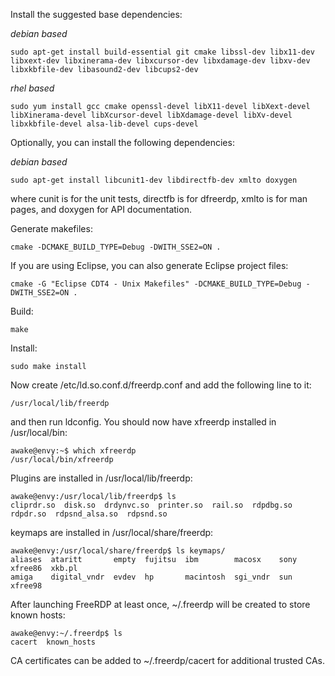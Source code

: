 Install the suggested base dependencies:

_debian based_

    sudo apt-get install build-essential git cmake libssl-dev libx11-dev libxext-dev libxinerama-dev libxcursor-dev libxdamage-dev libxv-dev libxkbfile-dev libasound2-dev libcups2-dev

_rhel based_

    sudo yum install gcc cmake openssl-devel libX11-devel libXext-devel libXinerama-devel libXcursor-devel libXdamage-devel libXv-devel libxkbfile-devel alsa-lib-devel cups-devel

Optionally, you can install the following dependencies:

 _debian based_

    sudo apt-get install libcunit1-dev libdirectfb-dev xmlto doxygen

where cunit is for the unit tests, directfb is for dfreerdp, xmlto is for man pages, and doxygen for API documentation.

Generate makefiles:

    cmake -DCMAKE_BUILD_TYPE=Debug -DWITH_SSE2=ON .

If you are using Eclipse, you can also generate Eclipse project files:

    cmake -G "Eclipse CDT4 - Unix Makefiles" -DCMAKE_BUILD_TYPE=Debug -DWITH_SSE2=ON .

Build:

    make

Install:

    sudo make install

Now create /etc/ld.so.conf.d/freerdp.conf and add the following line to it:

    /usr/local/lib/freerdp

and then run ldconfig. You should now have xfreerdp installed in /usr/local/bin:

    awake@envy:~$ which xfreerdp
    /usr/local/bin/xfreerdp

Plugins are installed in /usr/local/lib/freerdp:

    awake@envy:/usr/local/lib/freerdp$ ls
    cliprdr.so  disk.so  drdynvc.so  printer.so  rail.so  rdpdbg.so  rdpdr.so  rdpsnd_alsa.so  rdpsnd.so

keymaps are installed in /usr/local/share/freerdp:

    awake@envy:/usr/local/share/freerdp$ ls keymaps/
    aliases  ataritt       empty  fujitsu  ibm        macosx    sony  xfree86  xkb.pl
    amiga    digital_vndr  evdev  hp       macintosh  sgi_vndr  sun   xfree98

After launching FreeRDP at least once, ~/.freerdp will be created to store known hosts:

    awake@envy:~/.freerdp$ ls
    cacert  known_hosts

CA certificates can be added to ~/.freerdp/cacert for additional trusted CAs.
